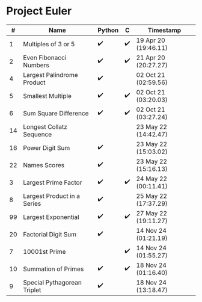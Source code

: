 # Project Euler

| #   | Name                        | Python             | C                  | Timestamp            |
| --- | --------------------------- | ------------------ | ------------------ | -------------------- |
| 1   | Multiples of 3 or 5         | :heavy_check_mark: | :heavy_check_mark: | 19 Apr 20 (19:46.11) |
| 2   | Even Fibonacci Numbers      | :heavy_check_mark: | :heavy_check_mark: | 21 Apr 20 (20:27.27) |
| 4   | Largest Palindrome Product  | :heavy_check_mark: |                    | 02 Oct 21 (02:59.56) |
| 5   | Smallest Multiple           | :heavy_check_mark: | :heavy_check_mark: | 02 Oct 21 (03:20.03) |
| 6   | Sum Square Difference       | :heavy_check_mark: | :heavy_check_mark: | 02 Oct 21 (03:27.24) |
| 14  | Longest Collatz Sequence    |                    |                    | 23 May 22 (14:42.47) |
| 16  | Power Digit Sum             | :heavy_check_mark: |                    | 23 May 22 (15:03.02) |
| 22  | Names Scores                | :heavy_check_mark: |                    | 23 May 22 (15:16.13) |
| 3   | Largest Prime Factor        | :heavy_check_mark: | :heavy_check_mark: | 24 May 22 (00:11.41) |
| 8   | Largest Product in a Series | :heavy_check_mark: |                    | 25 May 22 (17:37.29) |
| 99  | Largest Exponential         | :heavy_check_mark: | :heavy_check_mark: | 27 May 22 (19:11.27) |
| 20  | Factorial Digit Sum         | :heavy_check_mark: |                    | 14 Nov 24 (01:21.19) |
| 7   | 10001st Prime               |                    | :heavy_check_mark: | 14 Nov 24 (01:55.27) |
| 10  | Summation of Primes         | :heavy_check_mark: | :heavy_check_mark: | 18 Nov 24 (01:16.40) |
| 9   | Special Pythagorean Triplet | :heavy_check_mark: |                    | 18 Nov 24 (13:18.47) |
